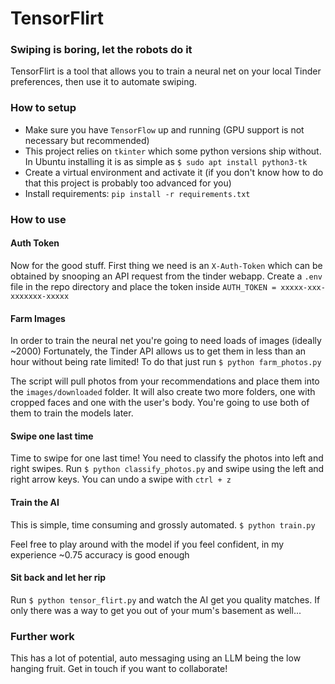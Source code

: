 # TensorFlirt
### Swiping is boring, let the robots do it

TensorFlirt is a tool that allows you to train a neural net on your local Tinder preferences, then use it to automate swiping.

### How to setup
* Make sure you have `TensorFlow` up and running (GPU support is not necessary but recommended)
* This project relies on `tkinter` which some python versions ship without. 
  In Ubuntu installing it is as simple as `$ sudo apt install python3-tk`
* Create a virtual environment and activate it (if you don't know how to do that this project is probably too advanced for you)
* Install requirements: `pip install -r requirements.txt`

### How to use
#### Auth Token
Now for the good stuff. First thing we need is an `X-Auth-Token` which can be obtained by snooping an API request from the tinder webapp.
Create a `.env` file in the repo directory and place the token inside
`AUTH_TOKEN = xxxxx-xxx-xxxxxxx-xxxxx`

#### Farm Images
In order to train the neural net you're going to need loads of images (ideally ~2000)
Fortunately, the Tinder API allows us to get them in less than an hour without being rate limited!
To do that just run `$ python farm_photos.py`

The script will pull photos from your recommendations and place them into the `images/downloaded` folder.
It will also create two more folders, one with cropped faces and one with the user's body. You're going to use both of them to train the models later.

#### Swipe one last time
Time to swipe for one last time! You need to classify the photos into left and right swipes.
Run `$ python classify_photos.py` and swipe using the left and right arrow keys. You can undo a swipe with `ctrl + z`

#### Train the AI
This is simple, time consuming and grossly automated.
`$ python train.py`

Feel free to play around with the model if you feel confident, in my experience ~0.75 accuracy is good enough

#### Sit back and let her rip
Run `$ python tensor_flirt.py` and watch the AI get you quality matches.
If only there was a way to get you out of your mum's basement as well...


### Further work
This has a lot of potential, auto messaging using an LLM being the low hanging fruit.
Get in touch if you want to collaborate!
